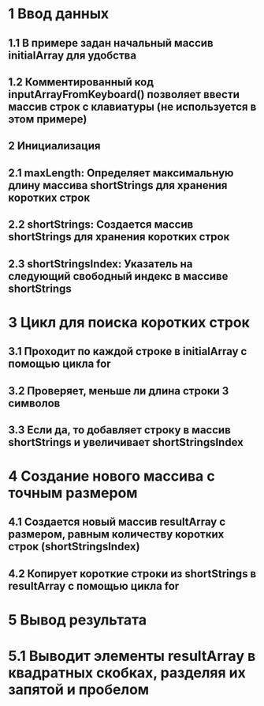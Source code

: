 # 1 Ввод данных

## 1.1 В примере задан начальный массив initialArray для удобства

## 1.2 Комментированный код inputArrayFromKeyboard() позволяет ввести массив строк с клавиатуры (не используется в этом примере)

## 2 Инициализация

## 2.1 maxLength: Определяет максимальную длину массива shortStrings для хранения коротких строк

## 2.2 shortStrings: Создается массив shortStrings для хранения коротких строк

## 2.3 shortStringsIndex: Указатель на следующий свободный индекс в массиве shortStrings

# 3 Цикл для поиска коротких строк

## 3.1 Проходит по каждой строке в initialArray с помощью цикла for

## 3.2 Проверяет, меньше ли длина строки 3 символов

## 3.3 Если да, то добавляет строку в массив shortStrings и увеличивает shortStringsIndex

# 4 Создание нового массива с точным размером

## 4.1 Создается новый массив resultArray с размером, равным количеству коротких строк (shortStringsIndex)

## 4.2 Копирует короткие строки из shortStrings в resultArray с помощью цикла for

# 5 Вывод результата 

# 5.1 Выводит элементы resultArray в квадратных скобках, разделяя их запятой и пробелом
